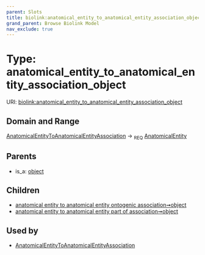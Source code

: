 ```yaml
---
parent: Slots
title: biolink:anatomical_entity_to_anatomical_entity_association_object
grand_parent: Browse Biolink Model
nav_exclude: true
---
```


# Type: anatomical_entity_to_anatomical_entity_association_object




URI: [biolink:anatomical_entity_to_anatomical_entity_association_object](https://w3id.org/biolink/vocab/anatomical_entity_to_anatomical_entity_association_object)

## Domain and Range

[AnatomicalEntityToAnatomicalEntityAssociation](AnatomicalEntityToAnatomicalEntityAssociation.md) ->  <sub>REQ</sub> [AnatomicalEntity](AnatomicalEntity.md)

## Parents

 *  is_a: [object](object.md)

## Children

 *  [anatomical entity to anatomical entity ontogenic association➞object](anatomical_entity_to_anatomical_entity_ontogenic_association_object.md)
 *  [anatomical entity to anatomical entity part of association➞object](anatomical_entity_to_anatomical_entity_part_of_association_object.md)

## Used by

 * [AnatomicalEntityToAnatomicalEntityAssociation](AnatomicalEntityToAnatomicalEntityAssociation.md)
